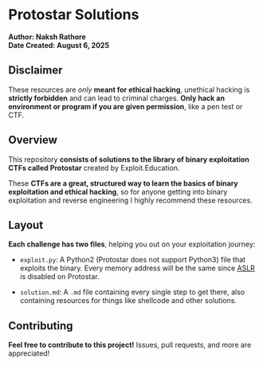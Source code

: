 # Protostar Solutions

**Author: Naksh Rathore**<br />
**Date Created: August 6, 2025**

## Disclaimer

These resources are *only* **meant for ethical hacking**, unethical hacking is **strictly forbidden** and can lead to criminal charges. **Only hack an environment or program if you are given permission**, like a pen test or CTF.

## Overview

This repository **consists of solutions to the library of binary exploitation CTFs called Protostar** created by Exploit.Education.

These **CTFs are a great, structured way to learn the basics of binary exploitation and ethical hacking**, so for anyone getting into binary exploitation and reverse engineering I highly recommend these resources.

## Layout

**Each challenge has two files**, helping you out on your exploitation journey:

* `exploit.py`: A Python2 (Protostar does not support Python3) file that exploits the binary. Every memory address will be the same since [ASLR](https://en.wikipedia.org/wiki/Address_space_layout_randomization) is disabled on Protostar.

* `solution.md`: A `.md` file containing every single step to get there, also containing resources for things like shellcode and other solutions.

## Contributing

**Feel free to contribute to this project!** Issues, pull requests, and more are appreciated!
